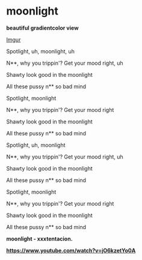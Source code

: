 # moonlight
**beautiful gradientcolor view**




[Imgur](https://i.imgur.com/gag6h2i.png)


Spotlight, uh, moonlight, uh

N**, why you trippin'? Get your mood right, uh


Shawty look good in the moonlight


All these pussy n** so bad mind


Spotlight, moonlight

N**, why you trippin'? Get your mood right


Shawty look good in the moonlight


All these pussy n** so bad mind


Spotlight, uh, moonlight

N**, why you trippin'? Get your mood right, uh

Shawty look good in the moonlight

All these pussy n** so bad mind

Spotlight, moonlight

N**, why you trippin'? Get your mood right

Shawty look good in the moonlight

All these pussy n** so bad mind



**moonlight - xxxtentacion.**


**https://www.youtube.com/watch?v=jO6kzetYo0A**
